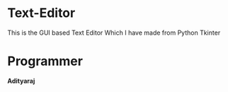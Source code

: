 # Text-Editor
This is the GUI based Text Editor Which I have made from Python Tkinter

# Programmer
**Adityaraj**
